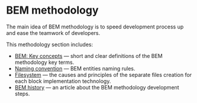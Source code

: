 # BEM methodology

The main idea of BEM methodology is to speed development process up and ease the teamwork of developers.

This methodology section includes:

* [BEM: Key concepts](https://en.bem.info/method/definitions/) — short and clear definitions of the BEM methodology key terms.
* [Naming convention](https://en.bem.info/method/naming-convention/) — BEM entities naming rules.
* [Filesystem](https://en.bem.info/method/filesystem/) — the causes and principles of the separate files creation for each block implementation technology.
* [BEM history](https://en.bem.info/method/history/) — an article about the BEM methodology development steps.


